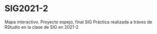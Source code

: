# SIG2021-2
Mapa interactivo. Proyecto espejo, final SIG
Práctica realizada a tráves de RStudio en la clase de SIG en 2021-2 
